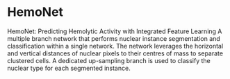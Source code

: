 # HemoNet
HemoNet: Predicting Hemolytic Activity with Integrated Feature Learning
A multiple branch network that performs nuclear instance segmentation and classification within a single network. The network leverages the horizontal and vertical distances of nuclear pixels to their centres of mass to separate clustered cells. A dedicated up-sampling branch is used to classify the nuclear type for each segmented instance.
